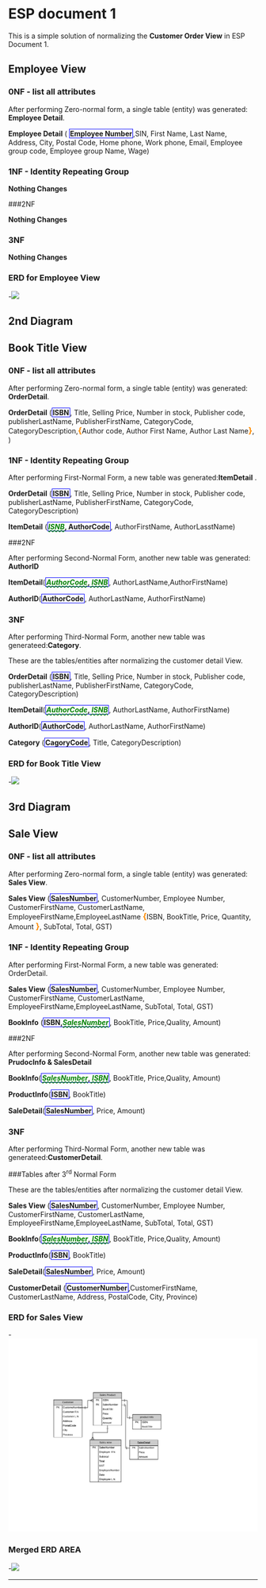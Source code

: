 # ESP document 1

This is a simple solution of normalizing the **Customer Order View** in ESP Document 1.


## Employee View


### 0NF - list all attributes

After performing Zero-normal form, a single table (entity) was generated: **Employee Detail**.

**Employee Detail** ( <b class="pk">Employee Number</b>,SIN, First Name, Last Name, Address, City, Postal Code, Home phone, Work phone, Email, Employee group code, Employee group Name, Wage)

### 1NF - Identity Repeating Group



**Nothing Changes**




###2NF

**Nothing Changes**



### 3NF


**Nothing Changes**

### ERD for Employee View

-![](ESP-1-ERD-EmployeeVIews.png)


## 2nd Diagram

## Book Title View


### 0NF - list all attributes

After performing Zero-normal form, a single table (entity) was generated: **OrderDetail**.

**OrderDetail** (<b class="pk">ISBN</b>, Title, Selling Price, Number in stock, Publisher code, publisherLastName, PublisherFirstName, CategoryCode, CategoryDescription,<b class="gp">{</b>Author code, Author First Name, Author Last Name<b class="gp">}</b>, )

### 1NF - Identity Repeating Group

After performing First-Normal Form, a new table was generated:**ItemDetail** .

**OrderDetail** (<b class="pk">ISBN</b>, Title, Selling Price, Number in stock, Publisher code, publisherLastName, PublisherFirstName, CategoryCode, CategoryDescription)


**ItemDetail** (<b class="pk"><u class="fk">ISNB</u>, AuthorCode</b>, AuthorFirstName, AuthorLasstName)



###2NF

After performing Second-Normal Form, another new table was generated: **AuthorID**


**ItemDetail**(<b class="pk"><u class="fk">AuthorCode</u>,<u class="fk"> ISNB</u></b>, AuthorLastName,AuthorFirstName)

**AuthorID**(<b class="pk">AuthorCode</b>, AuthorLastName, AuthorFirstName)






### 3NF
After performing Third-Normal Form, another new table was generateed:**Category**.

These are the tables/entities after normalizing the customer detail View.

**OrderDetail** (<b class="pk">ISBN</b>, Title, Selling Price, Number in stock, Publisher code, publisherLastName, PublisherFirstName, CategoryCode, CategoryDescription)

**ItemDetail**(<b class="pk"><u class="fk">AuthorCode</u>,<u class="fk"> ISNB</u></b>, AuthorLastName, AuthorFirstName)

**AuthorID**(<b class="pk">AuthorCode</b>, AuthorLastName, AuthorFirstName)


**Category** (<b class="pk">CagoryCode</b>, Title, CategoryDescription)



### ERD for Book Title View


-![](ESP-1-ERD-BookTitleVIew.png)






## 3rd Diagram

## Sale View


### 0NF - list all attributes

After performing Zero-normal form, a single table (entity) was generated: **Sales View**.

**Sales View** (<b class="pk"> SalesNumber</b>, CustomerNumber, Employee Number, CustomerFirstName, CustomerLastName, EmployeeFirstName,EmployeeLastName <b class="gp">{</b>ISBN, BookTitle, Price, Quantity, Amount <b class="gp">}</b>, SubTotal, Total, GST)

### 1NF - Identity Repeating Group

After performing First-Normal Form, a new table was generated: OrderDetail.

**Sales View** (<b class="pk"> SalesNumber</b>, CustomerNumber, Employee Number, CustomerFirstName, CustomerLastName, EmployeeFirstName,EmployeeLastName, SubTotal, Total, GST)


**BookInfo** (<b class="pk">ISBN,<u class="fk">SalesNumber</u></b>, BookTitle, Price,Quality, Amount)





###2NF

After performing Second-Normal Form, another new table was generated: **PrudocInfo & SalesDetail**


**BookInfo**(<b class="pk"><u class="fk">SalesNumber</u>,<u class="fk"> ISBN </u></b>, BookTitle, Price,Quality, Amount)

**ProductInfo**(<b class="pk">ISBN</b>, BookTitle)

**SaleDetail**(<b class="pk">SalesNumber</b>, Price, Amount)






### 3NF
After performing Third-Normal Form, another new table was generateed:**CustomerDetail**.


###Tables after 3<sup>rd</sup> Normal Form


These are the tables/entities after normalizing the customer detail View.

**Sales View** (<b class="pk"> SalesNumber</b>, CustomerNumber, Employee Number, CustomerFirstName, CustomerLastName, EmployeeFirstName,EmployeeLastName, SubTotal, Total, GST)

**BookInfo**(<b class="pk"><u class="fk">SalesNumber</u>,<u class="fk"> ISBN </u></b>, BookTitle, Price,Quality, Amount)

**ProductInfo**(<b class="pk">ISBN</b>, BookTitle)

**SaleDetail**(<b class="pk">SalesNumber</b>, Price, Amount)

**CustomerDetail** (<b class="pk">CustomerNumber</b>,CustomerFirstName, CustomerLastName, Address, PostalCode, City, Province)


### ERD for Sales View


-![](ESP-1-ERD-SaleVIew.png)



### Merged ERD AREA


-![](ESP-1-ERD-Merge.png)






----
<style type="text/css">
.pk {
    font-weight:bold;
    display:inline-block;
    border: solid thin blue;
    padding: 0 1px;
}
.fk {
    color:green;
    font-style: italic;
    text-decoration:wavy underline green;
}
.gp {
    color:darkorange;
    font-size:1.2em;
    font-weight:bold;
}
</style>
